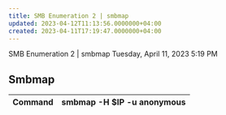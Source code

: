 ```yaml
---
title: SMB Enumeration 2 | smbmap
updated: 2023-04-12T11:13:56.0000000+04:00
created: 2023-04-11T17:19:47.0000000+04:00
---
```


SMB Enumeration 2 \| smbmap
Tuesday, April 11, 2023
5:19 PM
## Smbmap

| Command | smbmap -H \$IP -u anonymous |
|---------|-----------------------------|

